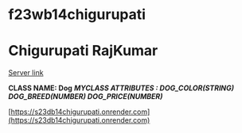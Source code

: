 # f23wb14chigurupati
# Chigurupati RajKumar
[Server link](https://f23wb14chigurupati.onrender.com)

**CLASS NAME: Dog**
***MYCLASS ATTRIBUTES : DOG_COLOR(STRING) DOG_BREED(NUMBER) DOG_PRICE(NUMBER)***


[https://s23db14chigurupati.onrender.com](https://s23db14chigurupati.onrender.com)